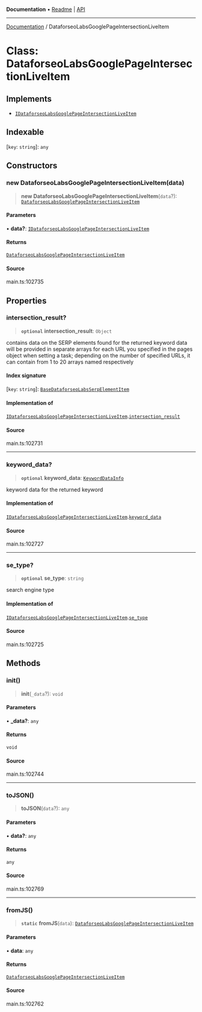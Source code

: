 **Documentation** • [Readme](../README.md) \| [API](../globals.md)

***

[Documentation](../README.md) / DataforseoLabsGooglePageIntersectionLiveItem

# Class: DataforseoLabsGooglePageIntersectionLiveItem

## Implements

- [`IDataforseoLabsGooglePageIntersectionLiveItem`](../interfaces/IDataforseoLabsGooglePageIntersectionLiveItem.md)

## Indexable

 \[`key`: `string`\]: `any`

## Constructors

### new DataforseoLabsGooglePageIntersectionLiveItem(data)

> **new DataforseoLabsGooglePageIntersectionLiveItem**(`data`?): [`DataforseoLabsGooglePageIntersectionLiveItem`](DataforseoLabsGooglePageIntersectionLiveItem.md)

#### Parameters

• **data?**: [`IDataforseoLabsGooglePageIntersectionLiveItem`](../interfaces/IDataforseoLabsGooglePageIntersectionLiveItem.md)

#### Returns

[`DataforseoLabsGooglePageIntersectionLiveItem`](DataforseoLabsGooglePageIntersectionLiveItem.md)

#### Source

main.ts:102735

## Properties

### intersection\_result?

> **`optional`** **intersection\_result**: `Object`

contains data on the SERP elements found for the returned keyword
data will be provided in separate arrays for each URL you specified in the pages object when setting a task;
depending on the number of specified URLs, it can contain from 1 to 20 arrays named respectively

#### Index signature

 \[`key`: `string`\]: [`BaseDataforseoLabsSerpElementItem`](BaseDataforseoLabsSerpElementItem.md)

#### Implementation of

[`IDataforseoLabsGooglePageIntersectionLiveItem`](../interfaces/IDataforseoLabsGooglePageIntersectionLiveItem.md).[`intersection_result`](../interfaces/IDataforseoLabsGooglePageIntersectionLiveItem.md#intersection_result)

#### Source

main.ts:102731

***

### keyword\_data?

> **`optional`** **keyword\_data**: [`KeywordDataInfo`](KeywordDataInfo.md)

keyword data for the returned keyword

#### Implementation of

[`IDataforseoLabsGooglePageIntersectionLiveItem`](../interfaces/IDataforseoLabsGooglePageIntersectionLiveItem.md).[`keyword_data`](../interfaces/IDataforseoLabsGooglePageIntersectionLiveItem.md#keyword_data)

#### Source

main.ts:102727

***

### se\_type?

> **`optional`** **se\_type**: `string`

search engine type

#### Implementation of

[`IDataforseoLabsGooglePageIntersectionLiveItem`](../interfaces/IDataforseoLabsGooglePageIntersectionLiveItem.md).[`se_type`](../interfaces/IDataforseoLabsGooglePageIntersectionLiveItem.md#se_type)

#### Source

main.ts:102725

## Methods

### init()

> **init**(`_data`?): `void`

#### Parameters

• **\_data?**: `any`

#### Returns

`void`

#### Source

main.ts:102744

***

### toJSON()

> **toJSON**(`data`?): `any`

#### Parameters

• **data?**: `any`

#### Returns

`any`

#### Source

main.ts:102769

***

### fromJS()

> **`static`** **fromJS**(`data`): [`DataforseoLabsGooglePageIntersectionLiveItem`](DataforseoLabsGooglePageIntersectionLiveItem.md)

#### Parameters

• **data**: `any`

#### Returns

[`DataforseoLabsGooglePageIntersectionLiveItem`](DataforseoLabsGooglePageIntersectionLiveItem.md)

#### Source

main.ts:102762
